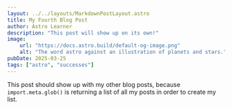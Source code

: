 ```yaml
---
layout: ../../layouts/MarkdownPostLayout.astro
title: My Fourth Blog Post
author: Astro Learner
description: "This post will show up on its own!"
image:
    url: "https://docs.astro.build/default-og-image.png"
    alt: "The word astro against an illustration of planets and stars."
pubDate: 2025-03-25
tags: ["astro", "successes"]
---
```

This post should show up with my other blog posts, because `import.meta.glob()` is returning a list of all my posts in order to create my list.